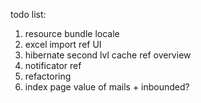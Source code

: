 todo list:
1) resource bundle locale
2) excel import ref UI
3) hibernate second lvl cache ref overview
4) notificator ref
5) refactoring
6) index page value of mails + inbounded?